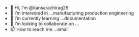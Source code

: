 - 👋 Hi, I’m @kansarachirag29
- 👀 I’m interested in ...manufacturing production engineering
- 🌱 I’m currently learning ...documentation
- 💞️ I’m looking to collaborate on ...
- 📫 How to reach me ...email

<!---
kansarachirag29/kansarachirag29 is a ✨ special ✨ repository because its `README.md` (this file) appears on your GitHub profile.
You can click the Preview link to take a look at your changes.
--->
    
